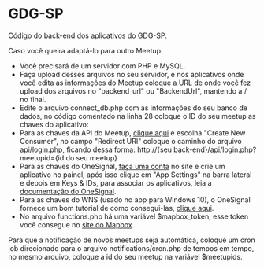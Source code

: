 GDG-SP
=====

Código do back-end dos aplicativos do GDG-SP.

Caso você queira adaptá-lo para outro Meetup:

- Você precisará de um servidor com PHP e MySQL.
- Faça upload desses arquivos no seu servidor, e nos aplicativos onde você edita as informações do Meetup coloque a URL de onde você fez upload dos arquivos no "backend_url" ou "BackendUrl", mantendo a / no final.
- Edite o arquivo connect_db.php com as informações do seu banco de dados, no código comentado na linha 28 coloque o ID do seu meetup as chaves do aplicativo:
- Para as chaves da API do Meetup, [clique aqui](https://secure.meetup.com/meetup_api/oauth_consumers/) e escolha "Create New Consumer", no campo "Redirect URI" coloque o caminho do arquivo api/login.php, ficando dessa forma: http://{seu back-end}/api/login.php?meetupid={id do seu meetup}
- Para as chaves do OneSignal, [faça uma conta](https://onesignal.com/) no site e crie um aplicativo no painel, após isso clique em "App Settings" na barra lateral e depois em Keys & IDs, para associar os aplicativos, leia a [documentação do OneSignal](https://documentation.onesignal.com).
- Para as chaves do WNS (usado no app para Windows 10), o OneSignal fornece um bom tutorial de como consegui-las, [clique aqui](https://documentation.onesignal.com/docs/windows-phone-client-sid-secret).
- No arquivo functions.php há uma variável $mapbox_token, esse token você consegue no [site do Mapbox](https://www.mapbox.com/studio/signup/).

Para que a notificação de novos meetups seja automática, coloque um cron job direcionado para o arquivo notifications/cron.php de tempos em tempo, no mesmo arquivo, coloque a id do seu meetup na variável $meetupids.